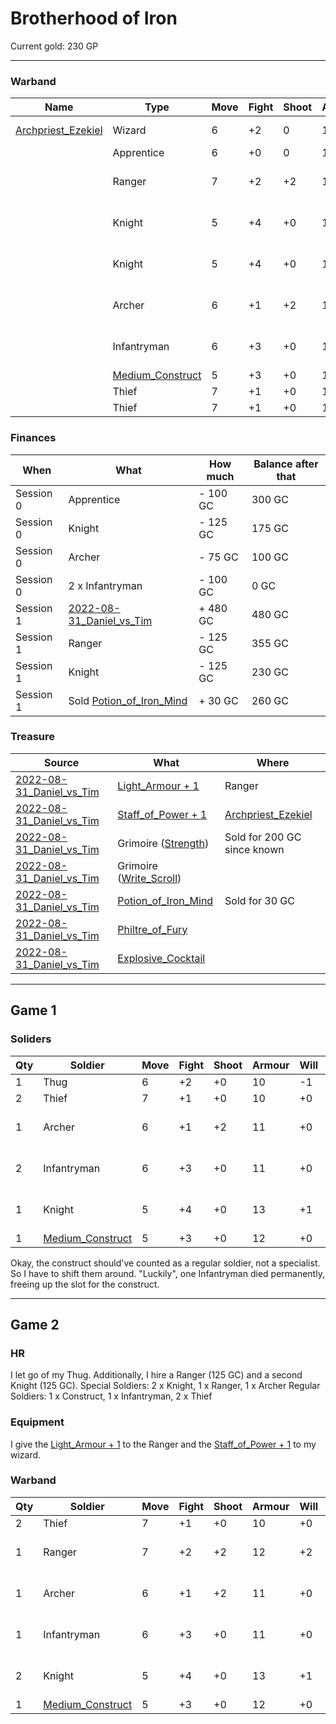 # Brotherhood of Iron
Current gold: 230 GP

---

### Warband
| Name                                                                         | Type                                                 | Move | Fight | Shoot | Armour | Will | Health | Notes                                                                                                                                                            |
| ---------------------------------------------------------------------------- | ---------------------------------------------------- | ---- | ----- | ----- | ------ | ---- | ------ | ---------------------------------------------------------------------------------------------------------------------------------------------------------------- |
| [Archpriest_Ezekiel](warbands/tim_brotherhood_of_iron/Archpriest_Ezekiel.md) | Wizard                                               | 6    | +2    | 0     | 10     | +4   | 15     | [Staff_of_Power + 1](doc/equipment/Staff_of_Power.md)                                                                                                                                                                 |
|  | Apprentice                                               | 6    | +0    | 0     | 10     | +2   | 13     | [Staff](doc/equipment/Staff.md)                                                                                                                                                                |
|                                                                             | Ranger                                               | 7    | +2    | +2    | 12     | +2   | 12     | [Bow](doc/equipment/Bow.md), [Quiver](doc/equipment/Quiver.md), [Hand_Weapon](doc/equipment/Hand_Weapon.md), [Light_Armour + 1](doc/equipment/Light_Armour.md)   |
|                                                                             | Knight                                               | 5    | +4    | +0    | 13     | +1   | 12     | [Hand_Weapon](doc/equipment/Hand_Weapon.md), [Dagger](doc/equipment/Dagger.md), [Shield](doc/equipment/Shield.md), [Heavy_Armour](doc/equipment/Heavy_Armour.md) |
|                                                                             | Knight                                               | 5    | +4    | +0    | 13     | +1   | 12     | [Hand_Weapon](doc/equipment/Hand_Weapon.md), [Dagger](doc/equipment/Dagger.md), [Shield](doc/equipment/Shield.md), [Heavy_Armour](doc/equipment/Heavy_Armour.md) |
|                                                                             | Archer                                               | 6    | +1    | +2    | 11     | +0   | 10     | [Bow](doc/equipment/Bow.md), [Quiver](doc/equipment/Quiver.md), [Dagger](doc/equipment/Dagger.md), [Light_Armour](doc/equipment/Light_Armour.md)                 |
|                                                                             | Infantryman                                          | 6    | +3    | +0    | 11     | +0   | 10     | [Two-Handed_Weapon](doc/equipment/Two-Handed_Weapon.md), [Light_Armour](doc/equipment/Light_Armour.md)                                                           |
|                                                                             | [Medium_Construct](doc/monsters/Medium_Construct.md) | 5    | +3    | +0    | 12     | +0   | 12     | [Construct](doc/rules/Construct.md)                                                                                                                              |
|                                                                             | Thief                                                | 7    | +1    | +0    | 10     | +0   | 10     | [Dagger](doc/equipment/Dagger.md)                                                                                                                                |
|                                                                             | Thief                                                | 7    | +1    | +0    | 10     | +0   | 10     | [Dagger](doc/equipment/Dagger.md)                                                                                                                                |

### Finances
| When      | What                                                             | How much | Balance after that |
| --------- | ---------------------------------------------------------------- | -------- | ------------------ |
| Session 0 | Apprentice                                                       | - 100 GC | 300 GC             |
| Session 0 | Knight                                                           | - 125 GC | 175 GC             |
| Session 0 | Archer                                                           | - 75 GC  | 100 GC             |
| Session 0 | 2 x Infantryman                                                  | - 100 GC | 0 GC               |
| Session 1 | [2022-08-31_Daniel_vs_Tim](games/2022-08-31_Daniel_vs_Tim.md)    | + 480 GC | 480 GC             |
| Session 1 | Ranger                                                           | - 125 GC | 355 GC             |
| Session 1 | Knight                                                           | - 125 GC | 230 GC             |
| Session 1 | Sold [Potion_of_Iron_Mind](doc/equipment/Potion_of_Iron_Mind.md) | + 30 GC  | 260 GC             | 

### Treasure
| Source                                                          | What                                                        | Where                                                                        |
| ------------------------------------------------------------- | ----------------------------------------------------------- | ---------------------------------------------------------------------------- |
| [2022-08-31_Daniel_vs_Tim](games/2022-08-31_Daniel_vs_Tim.md) | [Light_Armour + 1](doc/equipment/Light_Armour.md)           | Ranger                                                                       |
| [2022-08-31_Daniel_vs_Tim](games/2022-08-31_Daniel_vs_Tim.md) | [Staff_of_Power + 1](doc/equipment/Staff_of_Power.md)       | [Archpriest_Ezekiel](warbands/tim_brotherhood_of_iron/Archpriest_Ezekiel.md) |
| [2022-08-31_Daniel_vs_Tim](games/2022-08-31_Daniel_vs_Tim.md) | Grimoire ([Strength](doc/spells/Strength.md))               | Sold for 200 GC since known                                                  |
| [2022-08-31_Daniel_vs_Tim](games/2022-08-31_Daniel_vs_Tim.md) | Grimoire ([Write_Scroll](doc/spells/Write_Scroll.md))       |                                                                              |
| [2022-08-31_Daniel_vs_Tim](games/2022-08-31_Daniel_vs_Tim.md) | [Potion_of_Iron_Mind](doc/equipment/Potion_of_Iron_Mind.md) | Sold for 30 GC                                                                             |
| [2022-08-31_Daniel_vs_Tim](games/2022-08-31_Daniel_vs_Tim.md) | [Philtre_of_Fury](doc/equipment/Philtre_of_Fury.md)         |                                                                              |
| [2022-08-31_Daniel_vs_Tim](games/2022-08-31_Daniel_vs_Tim.md) | [Explosive_Cocktail](doc/equipment/Explosive_Cocktail.md)   |                                                                              |

---

## Game 1
### Soliders
| Qty | Soldier                                              | Move | Fight | Shoot | Armour | Will | Health | Cost                                | Notes                                                                                                                                                                        |
| --- | ---------------------------------------------------- | ---- | ----- | ----- | ------ | ---- | ------ | ----------------------------------- | ---------------------------------------------------------------------------------------------------------------------------------------------------------------------------- |
| 1   | Thug                                                 | 6    | +2    | +0    | 10     | -1   | 10     | Free                                | [Hand_Weapon](doc/equipment/Hand_Weapon.md)                                                                                                                               |
| 2   | Thief                                                | 7    | +1    | +0    | 10     | +0   | 10     | Free                                | [Dagger](doc/equipment/Dagger.md)                                                                                                                                         |
| 1   | Archer                                               | 6    | +1    | +2    | 11     | +0   | 10     | 75 GC                               | [Bow](doc/equipment/Bow.md), [Quiver](doc/equipment/Quiver.md), [Dagger](doc/equipment/Dagger.md), [Light_Armour](doc/equipment/Light_Armour.md)                 |
| 2   | Infantryman                                          | 6    | +3    | +0    | 11     | +0   | 10     | 50 GC                               | [Two-Handed_Weapon](doc/equipment/Two-Handed_Weapon.md), [Light_Armour](doc/equipment/Light_Armour.md)                                                                 |
| 1   | Knight                                               | 5    | +4    | +0    | 13     | +1   | 12     | 125 GC                              | [Hand_Weapon](doc/equipment/Hand_Weapon.md), [Dagger](doc/equipment/Dagger.md), [Shield](doc/equipment/Shield.md), [Heavy_Armour](doc/equipment/Heavy_Armour.md) |
| 1   | [Medium_Construct](doc/monsters/Medium_Construct.md) | 5    | +3    | +0    | 12     | +0   | 12     | Spell | [Construct](doc/rules/Construct.md)                                                                                                                                                                             |

Okay, the construct should've counted as a regular soldier, not a specialist. So I have to shift them around. "Luckily", one Infantryman died permanently, freeing up the slot for the construct.  

---

## Game 2
### HR
I let go of my Thug. Additionally, I hire a Ranger (125 GC) and a second Knight (125 GC). 
Special Soldiers: 2 x Knight, 1 x Ranger, 1 x Archer
Regular Soldiers: 1 x Construct, 1 x Infantryman, 2 x Thief

### Equipment
I give the [Light_Armour + 1](doc/equipment/Light_Armour.md) to the Ranger and the [Staff_of_Power + 1](doc/equipment/Staff_of_Power.md) to my wizard. 

### Warband
| Qty | Soldier                                              | Move | Fight | Shoot | Armour | Will | Health | Notes                                                                                                                                                                        |
| --- | ---------------------------------------------------- | ---- | ----- | ----- | ------ | ---- | ------ | ---------------------------------------------------------------------------------------------------------------------------------------------------------------------------- |
| 2   | Thief                                                | 7    | +1    | +0    | 10     | +0   | 10     | [Dagger](doc/equipment/Dagger.md)                                                                                                                                         |
| 1   | Ranger                                               | 7    | +2    | +2    | 12     | +2   | 12     | [Bow](doc/equipment/Bow.md), [Quiver](doc/equipment/Quiver.md), [Hand_Weapon](doc/equipment/Hand_Weapon.md), [Light_Armour + 1](doc/equipment/Light_Armour.md)      |
| 1   | Archer                                               | 6    | +1    | +2    | 11     | +0   | 10     | [Bow](doc/equipment/Bow.md), [Quiver](doc/equipment/Quiver.md), [Dagger](doc/equipment/Dagger.md), [Light_Armour](doc/equipment/Light_Armour.md)                    |
| 1   | Infantryman                                          | 6    | +3    | +0    | 11     | +0   | 10     | [Two-Handed_Weapon](doc/equipment/Two-Handed_Weapon.md), [Light_Armour](doc/equipment/Light_Armour.md)                                                                 |
| 2   | Knight                                               | 5    | +4    | +0    | 13     | +1   | 12     | [Hand_Weapon](doc/equipment/Hand_Weapon.md), [Dagger](doc/equipment/Dagger.md), [Shield](doc/equipment/Shield.md), [Heavy_Armour](doc/equipment/Heavy_Armour.md) |
| 1   | [Medium_Construct](doc/monsters/Medium_Construct.md) | 5    | +3    | +0    | 12     | +0   | 12     | [Construct](doc/rules/Construct.md)                                                                                                                                          |

